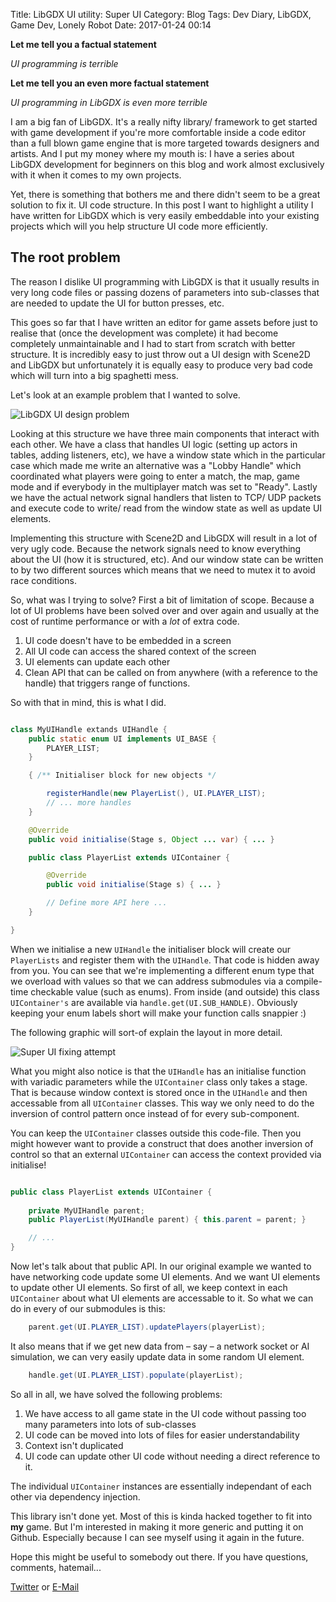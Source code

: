 Title: LibGDX UI utility: Super UI
Category: Blog
Tags: Dev Diary, LibGDX, Game Dev, Lonely Robot
Date: 2017-01-24 00:14

**Let me tell you a factual statement**

*UI programming is terrible*

**Let me tell you an even more factual statement**

*UI programming in LibGDX is even more terrible*

I am a big fan of LibGDX. It's a really nifty library/ framework to get started with game development if you're more comfortable inside a code editor than a full blown game engine that is more targeted towards designers and artists. And I put my money where my mouth is: I have a series about LibGDX development for beginners on this blog and work almost exclusively with it when it comes to my own projects.

Yet, there is something that bothers me and there didn't seem to be a great solution to fix it. UI code structure. In this post I want to highlight a utility I have written for LibGDX which is very easily embeddable into your existing projects which will you help structure UI code more efficiently.

## The root problem

The reason I dislike UI programming with LibGDX is that it usually results in very long code files or passing dozens of parameters into sub-classes that are needed to update the UI for button presses, etc.

This goes so far that I have written an editor for game assets before just to realise that (once the development was complete) it had become completely unmaintainable and I had to start from scratch with better structure. It is incredibly easy to just throw out a UI design with Scene2D and LibGDX but unfortunately it is equally easy to produce very bad code which will turn into a big spaghetti mess.

Let's look at an example problem that I wanted to solve.

![LibGDX UI design problem](/images/libgdx_ui/01_base_problem.png)

Looking at this structure we have three main components that interact with each other. We have a class that handles UI logic (setting up actors in tables, adding listeners, etc), we have a window state which in the particular case which made me write an alternative was a "Lobby Handle" which coordinated what players were going to enter a match, the map, game mode and if everybody in the multiplayer match was set to "Ready". Lastly we have the actual network signal handlers that listen to TCP/ UDP packets and execute code to write/ read from the window state as well as update UI elements.

Implementing this structure with Scene2D and LibGDX will result in a lot of very ugly code. Because the network signals need to know everything about the UI (how it is structured, etc). And our window state can be written to by two different sources which means that we need to mutex it to avoid race conditions.

So, what was I trying to solve? First a bit of limitation of scope. Because a lot of UI problems have been solved over and over again and usually at the cost of runtime performance or with a *lot* of extra code.

1. UI code doesn't have to be embedded in a screen
2. All UI code can access the shared context of the screen
3. UI elements can update each other
4. Clean API that can be called on from anywhere (with a reference to the handle) that triggers range of functions.

So with that in mind, this is what I did.

```java

class MyUIHandle extands UIHandle {
    public static enum UI implements UI_BASE {
        PLAYER_LIST;
    }

    { /** Initialiser block for new objects */

        registerHandle(new PlayerList(), UI.PLAYER_LIST);
        // ... more handles
    }

    @Override
    public void initialise(Stage s, Object ... var) { ... }

    public class PlayerList extends UIContainer {

        @Override
        public void initialise(Stage s) { ... }

        // Define more API here ...
    }

}

```

When we initialise a new `UIHandle` the initialiser block will create our `PlayerLists` and register them with the `UIHandle`. That code is hidden away from you. You can see that we're implementing a different enum type that we overload with values so that we can address submodules via a compile-time checkable value (such as enums). From inside (and outside) this class `UIContainer's` are available via `handle.get(UI.SUB_HANDLE)`. Obviously keeping your enum labels short will make your function calls snappier :)

The following graphic will sort-of explain the layout in more detail.

![Super UI fixing attempt](/images/libgdx_ui/02_ui_structure.png)

What you might also notice is that the `UIHandle` has an initialise function with variadic parameters while the `UIContainer` class only takes a stage. That is because window context is stored once in the `UIHandle` and then accessable from all `UIContainer` classes. This way we only need to do the inversion of control pattern once instead of for every sub-component.

You can keep the `UIContainer` classes outside this code-file. Then you might however want to provide a construct that does another inversion of control so that an external `UIContainer` can access the context provided via initialise!

```java

public class PlayerList extends UIContainer {
    
    private MyUIHandle parent;
    public PlayerList(MyUIHandle parent) { this.parent = parent; }

    // ...
}

```

Now let's talk about that public API. In our original example we wanted to have networking code update some UI elements. And we want UI elements to update other UI elements. So first of all, we keep context in each `UIContainer` about what UI elements are accessable to it. So what we can do in every of our submodules is this:

```java
    parent.get(UI.PLAYER_LIST).updatePlayers(playerList);
```

It also means that if we get new data from – say – a network socket or AI simulation, we can very easily update data in some random UI element. 

```java
    handle.get(UI.PLAYER_LIST).populate(playerList);
```

So all in all, we have solved the following problems:

1. We have access to all game state in the UI code without passing too many parameters into lots of sub-classes
2. UI code can be moved into lots of files for easier understandability
3. Context isn't duplicated
4. UI code can update other UI code without needing a direct reference to it.

The individual `UIContainer` instances are essentially independant of each other via dependency injection.

This library isn't done yet. Most of this is kinda hacked together to fit into **my** game. But I'm interested in making it more generic and putting it on Github. Especially because I can see myself using it again in the future.

Hope this might be useful to somebody out there. If you have questions, comments, hatemail...

[Twitter](https://twitter.com/spacekookie) or [E-Mail](mailto:kookie@spacekookie.de)